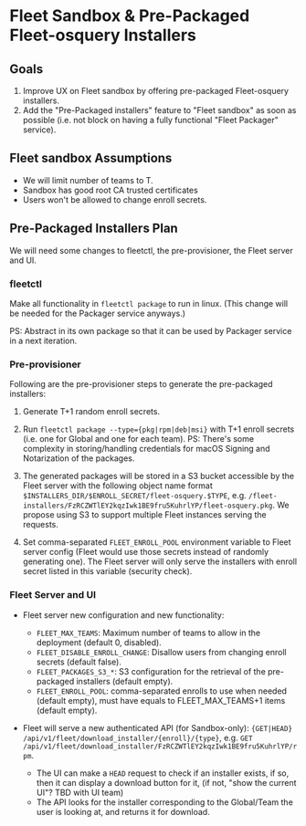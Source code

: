 # Fleet Sandbox & Pre-Packaged Fleet-osquery Installers

## Goals

1. Improve UX on Fleet sandbox by offering pre-packaged Fleet-osquery installers.
2. Add the "Pre-Packaged installers" feature to "Fleet sandbox" as soon as possible (i.e. not block on having a fully functional "Fleet Packager" service).

## Fleet sandbox Assumptions

- We will limit number of teams to T.
- Sandbox has good root CA trusted certificates
- Users won't be allowed to change enroll secrets.

## Pre-Packaged Installers Plan

We will need some changes to fleetctl, the pre-provisioner, the Fleet server and UI.

### fleetctl

Make all functionality in `fleetctl package` to run in linux. (This change will be needed for the Packager service anyways.)

PS: Abstract in its own package so that it can be used by Packager service in a next iteration.

### Pre-provisioner

Following are the pre-provisioner steps to generate the pre-packaged installers:

1. Generate T+1 random enroll secrets.
	
2. Run `fleetctl package --type={pkg|rpm|deb|msi}` with T+1 enroll secrets (i.e. one for Global and one for each team).
PS: There's some complexity in storing/handling credentials for macOS Signing and Notarization of the packages.

3. The generated packages will be stored in a S3 bucket accessible by the Fleet server with the following object name format
`$INSTALLERS_DIR/$ENROLL_SECRET/fleet-osquery.$TYPE`, e.g. `/fleet-installers/FzRCZWTlEY2kqzIwk1BE9fru5KuhrlYP/fleet-osquery.pkg`.
We propose using S3 to support multiple Fleet instances serving the requests.

4. Set comma-separated `FLEET_ENROLL_POOL` environment variable to Fleet server config (Fleet would use those secrets instead of randomly generating one).
The Fleet server will only serve the installers with enroll secret listed in this variable (security check).

### Fleet Server and UI

- Fleet server new configuration and new functionality:
	- `FLEET_MAX_TEAMS`: Maximum number of teams to allow in the deployment (default 0, disabled).
	- `FLEET_DISABLE_ENROLL_CHANGE`: Disallow users from changing enroll secrets (default false).
	- `FLEET_PACKAGES_S3_*`: S3 configuration for the retrieval of the pre-packaged installers (default empty).
	- `FLEET_ENROLL_POOL`: comma-separated enrolls to use when needed (default empty), must have equals to FLEET_MAX_TEAMS+1 items (default empty).

- Fleet will serve a new authenticated API (for Sandbox-only): `{GET|HEAD} /api/v1/fleet/download_installer/{enroll}/{type}`, e.g. `GET /api/v1/fleet/download_installer/FzRCZWTlEY2kqzIwk1BE9fru5KuhrlYP/rpm`.
    - The UI can make a `HEAD` request to check if an installer exists, if so, then it can display a download button for it, (if not, "show the current UI"? TBD with UI team)
    - The API looks for the installer corresponding to the Global/Team the user is looking at, and returns it for download.
